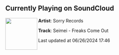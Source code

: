 ## Currently Playing on SoundCloud

[<img align="left" width="100" src="https://i1.sndcdn.com/artworks-e2DHuQpItwKkDtGX-KyKPWg-t500x500.jpg">](https://soundcloud.com/sorry-records/sr58-1)

**Artist**: Sorry Records 

**Track**: Seimei - Freaks Come Out

Last updated at 06/26/2024 17:46
